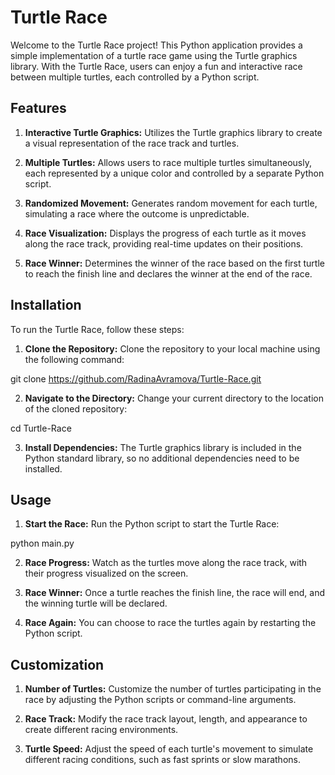 # Turtle Race
Welcome to the Turtle Race project! This Python application provides a simple implementation of a turtle race game using the Turtle graphics library. With the Turtle Race, users can enjoy a fun and interactive race between multiple turtles, each controlled by a Python script.

## Features
1. **Interactive Turtle Graphics:** Utilizes the Turtle graphics library to create a visual representation of the race track and turtles.

2. **Multiple Turtles:** Allows users to race multiple turtles simultaneously, each represented by a unique color and controlled by a separate Python script.

3. **Randomized Movement:** Generates random movement for each turtle, simulating a race where the outcome is unpredictable.

4. **Race Visualization:** Displays the progress of each turtle as it moves along the race track, providing real-time updates on their positions.

5. **Race Winner:** Determines the winner of the race based on the first turtle to reach the finish line and declares the winner at the end of the race.

## Installation
To run the Turtle Race, follow these steps:

1. **Clone the Repository:** Clone the repository to your local machine using the following command:

git clone https://github.com/RadinaAvramova/Turtle-Race.git

2. **Navigate to the Directory:** Change your current directory to the location of the cloned repository:

cd Turtle-Race

3. **Install Dependencies:** The Turtle graphics library is included in the Python standard library, so no additional dependencies need to be installed.

## Usage
1. **Start the Race:** Run the Python script to start the Turtle Race:

python main.py

2. **Race Progress:** Watch as the turtles move along the race track, with their progress visualized on the screen.

3. **Race Winner:** Once a turtle reaches the finish line, the race will end, and the winning turtle will be declared.

4. **Race Again:** You can choose to race the turtles again by restarting the Python script.

## Customization
1. **Number of Turtles:** Customize the number of turtles participating in the race by adjusting the Python scripts or command-line arguments.

2. **Race Track:** Modify the race track layout, length, and appearance to create different racing environments.

3. **Turtle Speed:** Adjust the speed of each turtle's movement to simulate different racing conditions, such as fast sprints or slow marathons.
